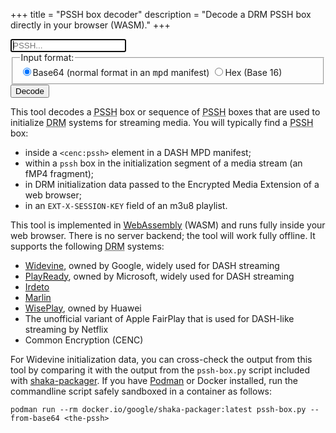 +++
title = "PSSH box decoder"
description = "Decode a DRM PSSH box directly in your browser (WASM)."
+++


<form>
  <input id="pssh" class="form-input" name="pssh"
    data-tooltip="The PSSH box (DRM initialization data)"
    pattern="\s*[A-Za-z0-9\-\+\/]*={0,3}\s*"
    placeholder="PSSH..." required autofocus />
  <fieldset>
    <legend>Input format:</legend>
      <label><input type="radio" name="fmt" id="fmt_base64" checked />Base64 (normal format in an <tt>mpd</tt> manifest)</label>
      <label><input type="radio" name="fmt" id="fmt_hex" />Hex (Base 16)</label>
  </fieldset>
  <button id="go" data-tooltip="Decode PSSH">Decode</button>
</form>

<article id="output" class="output"></article>

<p>This tool decodes a <abbr title="Protection System Specific Header">PSSH</abbr> box or sequence
of <abbr title="Protection System Specific Header">PSSH</abbr> boxes that are used to initialize
<abbr title="Digital Rights Management">DRM</abbr> systems for streaming media. You will typically
find a <abbr title="Protection System Specific Header">PSSH</abbr> box:

- inside a `<cenc:pssh>` element in a DASH MPD manifest;
- within a `pssh` box in the initialization segment of a media stream (an fMP4 fragment);
- in DRM initialization data passed to the Encrypted Media Extension of a web browser;
- in an `EXT-X-SESSION-KEY` field of an m3u8 playlist.


This tool is implemented in [WebAssembly](https://webassembly.org/) (WASM) and runs fully inside
your web browser. There is no server backend; the tool will work fully offline. It supports the
following <abbr title="Digital Rights Management">DRM</abbr> systems:

- <a href="https://www.widevine.com/solutions/widevine-drm">Widevine</a>, owned by Google, widely used for DASH streaming
- <a href="https://www.microsoft.com/playready/overview/">PlayReady</a>, owned by Microsoft, widely used for DASH streaming
- <a href="https://irdeto.com/video-entertainment/multi-drm/">Irdeto</a>
- <a href="https://www.marlin-community.com/">Marlin</a>
- <a href="https://developer.huawei.com/consumer/en/hms/huawei-wiseplay/">WisePlay</a>, owned by Huawei
- The unofficial variant of Apple FairPlay that is used for DASH-like streaming by Netflix
- Common Encryption (CENC)


For Widevine initialization data, you can cross-check the output from this tool by comparing it with
the output from the `pssh-box.py` script included with
[shaka-packager](https://github.com/shaka-project/shaka-packager). If you have [Podman](http://podman.io/) or Docker
installed, run the commandline script safely sandboxed in a container as follows:

    podman run --rm docker.io/google/shaka-packager:latest pssh-box.py --from-base64 <the-pssh>


<script type="module" src="../js/decode.js"></script>

